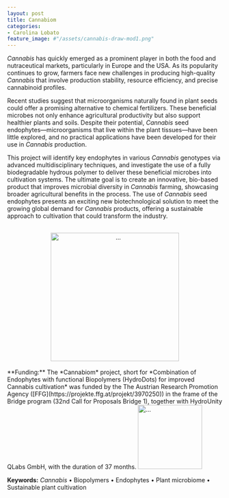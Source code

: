 ```yaml
---
layout: post
title: Cannabiom
categories:
- Carolina Lobato
feature_image: #"/assets/cannabis-draw-mod1.png"
---
```


*Cannabis* has quickly emerged as a prominent player in both the food and nutraceutical markets, particularly in Europe and the USA. As its popularity continues to grow, farmers face new challenges in producing high-quality *Cannabis* that involve production stability, resource efficiency, and precise cannabinoid profiles.

Recent studies suggest that microorganisms naturally found in plant seeds could offer a promising alternative to chemical fertilizers. These beneficial microbes not only enhance agricultural productivity but also support healthier plants and soils. Despite their potential, *Cannabis* seed endophytes—microorganisms that live within the plant tissues—have been little explored, and no practical applications have been developed for their use in *Cannabis* production. 

This project will identify key endophytes in various *Cannabis* genotypes via advanced multidisciplinary techniques, and investigate the use of a fully biodegradable hydrous polymer to deliver these beneficial microbes into cultivation systems. The ultimate goal is to create an innovative, bio-based product that improves microbial diversity in *Cannabis* farming, showcasing broader agricultural benefits in the process. The use of *Cannabis* seed endophytes presents an exciting new biotechnological solution to meet the growing global demand for *Cannabis* products, offering a sustainable approach to cultivation that could transform the industry.

<br>
<center><img src="{{ site.baseurl }}/assets/cannabiom2.png" class="img-thumbnail" width="300" height=auto alt="..."></center>

<br>
**Funding:** The *Cannabiom* project, short for *Combination of Endophytes with functional Biopolymers (HydroDots) for improved Cannabis cultivation* was funded by the The Austrian Research Promotion Agency ([FFG](https://projekte.ffg.at/projekt/3970250)) in the frame of the Bridge program (32nd Call for Proposals Bridge 1), together with HydroUnity QLabs GmbH, with the duration of 37 months.

<img src="{{ site.baseurl }}/assets/ffg_logo_de.png" class="img-thumbnail" width="150" height=auto alt="...">


**Keywords:** *Cannabis* • Biopolymers • Endophytes • Plant microbiome • Sustainable plant cultivation

<!-- Delivery systems, Rewildering plants, Culturability. -->